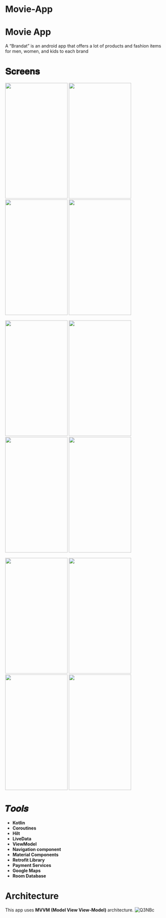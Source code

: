 # Movie-App

# Movie App
A “Brandat” is an android app that offers a lot of products and fashion items for men, women, and kids to each brand
# 𝐒𝐜𝐫𝐞𝐞𝐧𝐬
<img src="https://user-images.githubusercontent.com/44554932/180020928-96873ca2-d395-477f-b514-596393b07eea.jpeg" width=200  height=370> <img src="https://user-images.githubusercontent.com/44554932/180020342-5f1b281e-24f2-4349-880f-9b486157cda8.jpeg" width=200  height=370> <img src="https://user-images.githubusercontent.com/44554932/180020337-29d04694-fc73-4900-bdbd-7b6c827dc2f2.jpeg" width=200  height=370> <img src="https://user-images.githubusercontent.com/44554932/180025644-2ac42be8-a32c-47f3-9229-314e19490f21.jpeg" width=200  height=370>

<img src="https://user-images.githubusercontent.com/44554932/180023977-f5198b30-74c9-48a9-ba15-9d745a1f048d.jpeg" width=200  height=370> <img src="https://user-images.githubusercontent.com/44554932/180023966-c58de0a4-172e-43a2-81b1-e66749f784e7.jpeg" width=200  height=370> <img src="https://user-images.githubusercontent.com/44554932/180023972-c93db6d1-b625-49d0-91b8-50a3adef3b66.jpeg" width=200  height=370>  <img src="https://user-images.githubusercontent.com/44554932/180025632-2c12a700-bf1d-4e81-8c28-353e3d9bda7a.jpeg" width=200  height=370>

<img src="https://user-images.githubusercontent.com/44554932/180025123-f450d04f-d407-4e78-af9d-a593256d3944.jpeg" width=200  height=370> <img src="https://user-images.githubusercontent.com/44554932/180025115-4253e29f-3034-4425-a893-6d1219ec75c0.jpeg" width=200  height=370> <img src="https://user-images.githubusercontent.com/44554932/180025127-e6161239-3604-43f2-a621-d823b263c41e.jpeg" width=200  height=370> <img src="https://user-images.githubusercontent.com/44554932/180027775-fa580469-f25f-4b67-a86f-79b4134708e0.jpeg" width=200  height=370>



# 𝑻𝒐𝒐𝒍𝒔
- **Kotlin**
- **Coroutines**
- **Hilt**
- **LiveData**
- **ViewModel**
- **Navigation component**
- **Material Components**
- **Retrofit Library**
- **Payment Services**
- **Google Maps**
- **Room Database**
# Architecture 
This app uses **MVVM (Model View View-Model)** architecture.
![Q3NBc](https://user-images.githubusercontent.com/62480395/159254664-fee91587-2a62-4858-a8f4-4ab41e6a7c6e.png)

